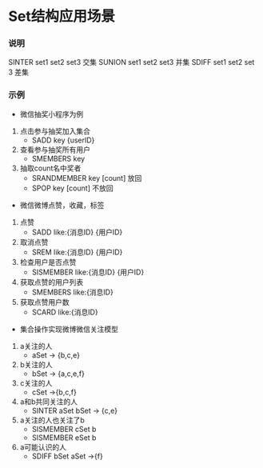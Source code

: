 # Set结构应用场景
### 说明

SINTER set1 set2 set3 交集
SUNION set1 set2 set3 并集
SDIFF set1 set2 set 3 差集


### 示例

- 微信抽奖小程序为例
1. 点击参与抽奖加入集合
   - SADD key {userID}
2. 查看参与抽奖所有用户
    - SMEMBERS key
3. 抽取count名中奖者
    - SRANDMEMBER key [count]  放回
   - SPOP key [count]  不放回

- 微信微博点赞，收藏，标签
1. 点赞
    - SADD like:{消息ID} {用户ID}
2. 取消点赞
    - SREM like:{消息ID} {用户ID}
3. 检查用户是否点赞
    - SISMEMBER like:{消息ID} {用户ID}
4. 获取点赞的用户列表
    - SMEMBERS like:{消息ID}
5. 获取点赞用户数
    - SCARD like:{消息ID}

- 集合操作实现微博微信关注模型
1. a关注的人
    - aSet -> {b,c,e}
2. b关注的人
    - bSet -> {a,c,e,f}
3. c关注的人
    - cSet ->{b,c,f}
4. a和b共同关注的人
    - SINTER aSet bSet -> {c,e}
5. a关注的人也关注了b
    - SISMEMBER cSet b
   - SISMEMBER eSet b
6. a可能认识的人
    - SDIFF bSet aSet ->{f}